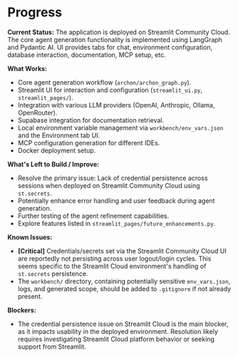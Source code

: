 # Progress

**Current Status:** The application is deployed on Streamlit Community Cloud. The core agent generation functionality is implemented using LangGraph and Pydantic AI. UI provides tabs for chat, environment configuration, database interaction, documentation, MCP setup, etc.

**What Works:**
-   Core agent generation workflow (`archon/archon_graph.py`).
-   Streamlit UI for interaction and configuration (`streamlit_ui.py`, `streamlit_pages/`).
-   Integration with various LLM providers (OpenAI, Anthropic, Ollama, OpenRouter).
-   Supabase integration for documentation retrieval.
-   Local environment variable management via `workbench/env_vars.json` and the Environment tab UI.
-   MCP configuration generation for different IDEs.
-   Docker deployment setup.

**What's Left to Build / Improve:**
-   Resolve the primary issue: Lack of credential persistence across sessions when deployed on Streamlit Community Cloud using `st.secrets`.
-   Potentially enhance error handling and user feedback during agent generation.
-   Further testing of the agent refinement capabilities.
-   Explore features listed in `streamlit_pages/future_enhancements.py`.

**Known Issues:**
-   **[Critical]** Credentials/secrets set via the Streamlit Community Cloud UI are reportedly not persisting across user logout/login cycles. This seems specific to the Streamlit Cloud environment's handling of `st.secrets` persistence.
-   The `workbench/` directory, containing potentially sensitive `env_vars.json`, logs, and generated scope, should be added to `.gitignore` if not already present.

**Blockers:**
-   The credential persistence issue on Streamlit Cloud is the main blocker, as it impacts usability in the deployed environment. Resolution likely requires investigating Streamlit Cloud platform behavior or seeking support from Streamlit.
